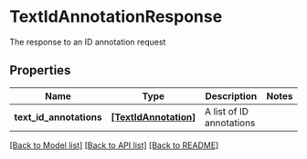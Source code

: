 # TextIdAnnotationResponse

The response to an ID annotation request

## Properties
Name | Type | Description | Notes
------------ | ------------- | ------------- | -------------
**text_id_annotations** | [**[TextIdAnnotation]**](TextIdAnnotation.md) | A list of ID annotations | 

[[Back to Model list]](../README.md#documentation-for-models) [[Back to API list]](../README.md#documentation-for-api-endpoints) [[Back to README]](../README.md)


